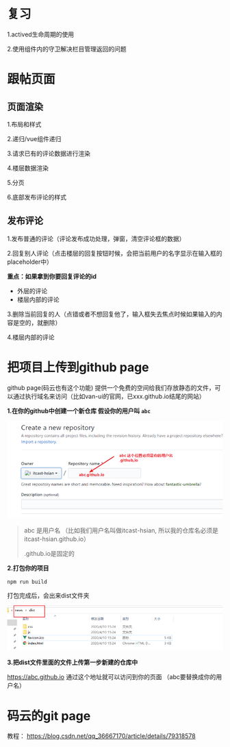 # 复习

1.actived生命周期的使用

2.使用组件内的守卫解决栏目管理返回的问题



# 跟帖页面

## 页面渲染

1.布局和样式

2.递归/vue组件递归

3.请求已有的评论数据进行渲染

4.楼层数据渲染

5.分页

6.底部发布评论的样式



## 发布评论

1.发布普通的评论（评论发布成功处理，弹窗，清空评论框的数据）

2.回复别人评论（点击楼层的回复按钮时候，会把当前用户的名字显示在输入框的placeholder中）

**重点：如果拿到你要回复评论的id**

* 外层的评论
* 楼层内部的评论

3.删除当前回复的人（点错或者不想回复他了，输入框失去焦点时候如果输入的内容是空的，就删除）

4.楼层内部的评论



# 把项目上传到github page

github page(码云也有这个功能) 提供一个免费的空间给我们存放静态的文件，可以通过执行域名来访问（比如van-ui的官网，已xxx.github.io结尾的网站）

**1.在你的github中创建一个新仓库  假设你的用户叫 `abc`**

![1586503780105](assets/1586503780105.png)

> abc 是用户名 （比如我们用户名叫做itcast-hsian, 所以我的仓库名必须是 itcast-hsian.github.io）
>
> .github.io是固定的



**2.打包你的项目**

```
npm run build
```

打包完成后，会出来dist文件夹

![1586504564649](assets/1586504564649.png)



**3.把dist文件里面的文件上传第一步新建的仓库中**

https://abc.github.io 通过这个地址就可以访问到你的页面 （abc要替换成你的用户名）



# 码云的git page

教程： <https://blog.csdn.net/qq_36667170/article/details/79318578>

















